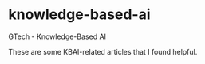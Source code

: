 # knowledge-based-ai
GTech - Knowledge-Based AI

These are some KBAI-related articles that I found helpful.
